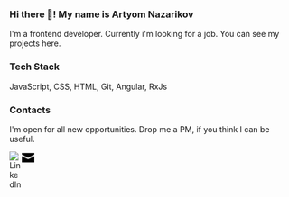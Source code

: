 ### Hi there 👋! My name is Artyom Nazarikov

I'm a frontend developer. Currently i'm looking for a job. You can see my projects here.

### Tech Stack

JavaScript, CSS, HTML, Git, Angular, RxJs

### Contacts

I'm open for all new opportunities.
Drop me a PM, if you think I can be useful.

[<img align="left" alt="LinkedIn" width="22px" src="https://cdn.jsdelivr.net/npm/simple-icons@v3/icons/linkedin.svg" />][linkedin]
[<img align="left" alt="Email" width="22px" src="https://raw.githubusercontent.com/iconic/open-iconic/master/svg/envelope-closed.svg" />][email]


[linkedin]: https://www.linkedin.com/in/artyom-nazarikov
[email]: mailto:artemnazarikov@gmail.com

